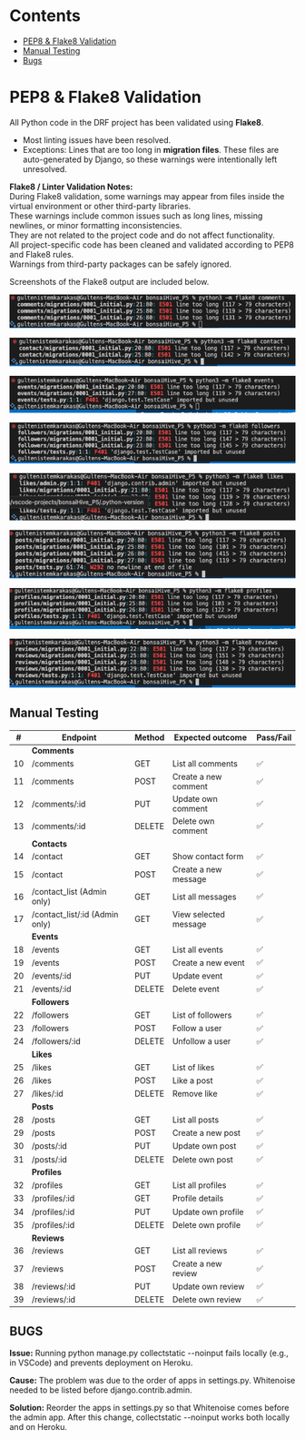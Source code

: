 # Contents

- [PEP8 & Flake8 Validation](#pep8--flake8-validation)
- [Manual Testing](#manual-testing)
- [Bugs](#bugs)

# PEP8 & Flake8 Validation

All Python code in the DRF project has been validated using **Flake8**.

- Most linting issues have been resolved.
- Exceptions: Lines that are too long in **migration files**. These files are auto-generated by Django, so these warnings were intentionally left unresolved.

**Flake8 / Linter Validation Notes:**  
During Flake8 validation, some warnings may appear from files inside the virtual environment or other third-party libraries.  
These warnings include common issues such as long lines, missing newlines, or minor formatting inconsistencies.  
They are not related to the project code and do not affect functionality.  
All project-specific code has been cleaned and validated according to PEP8 and Flake8 rules.  
Warnings from third-party packages can be safely ignored.

Screenshots of the Flake8 output are included below.

![Screenshot of flake8 validation for comments app](docs/readme-images/flake8-comments.png)

![Screenshot of flake8 validation for contact app](docs/readme-images/flake8-contact.png)

![Screenshot of flake8 validation for events app](docs/readme-images/flake8-events.png)

![Screenshot of flake8 validation for follower app](docs/readme-images/flake8-followers.png)

![Screenshot of flake8 validation for likes app](docs/readme-images/flake8-likes.png)

![Screenshot of flake8 validation for posts app](docs/readme-images/flake8-posts.png)

![Screenshot of flake8 validation for profiles app](docs/readme-images/flake8-profiles.png)

![Screenshot of flake8 validation for reviews app](docs/readme-images/flake8-reviews.png)

## Manual Testing

| #   | Endpoint                       | Method | Expected outcome      | Pass/Fail |
| --- | ------------------------------ | ------ | --------------------- | --------- |
|     | **Comments**                   |        |                       |           |
| 10  | /comments                      | GET    | List all comments     | ✅        |
| 11  | /comments                      | POST   | Create a new comment  | ✅        |
| 12  | /comments/:id                  | PUT    | Update own comment    | ✅        |
| 13  | /comments/:id                  | DELETE | Delete own comment    | ✅        |
|     | **Contacts**                   |        |                       |           |
| 14  | /contact                       | GET    | Show contact form     | ✅        |
| 15  | /contact                       | POST   | Create a new message  | ✅        |
| 16  | /contact_list (Admin only)     | GET    | List all messages     | ✅        |
| 17  | /contact_list/:id (Admin only) | GET    | View selected message | ✅        |
|     | **Events**                     |        |                       |           |
| 18  | /events                        | GET    | List all events       | ✅        |
| 19  | /events                        | POST   | Create a new event    | ✅        |
| 20  | /events/:id                    | PUT    | Update event          | ✅        |
| 21  | /events/:id                    | DELETE | Delete event          | ✅        |
|     | **Followers**                  |        |                       |           |
| 22  | /followers                     | GET    | List of followers     | ✅        |
| 23  | /followers                     | POST   | Follow a user         | ✅        |
| 24  | /followers/:id                 | DELETE | Unfollow a user       | ✅        |
|     | **Likes**                      |        |                       |           |
| 25  | /likes                         | GET    | List of likes         | ✅        |
| 26  | /likes                         | POST   | Like a post           | ✅        |
| 27  | /likes/:id                     | DELETE | Remove like           | ✅        |
|     | **Posts**                      |        |                       |           |
| 28  | /posts                         | GET    | List all posts        | ✅        |
| 29  | /posts                         | POST   | Create a new post     | ✅        |
| 30  | /posts/:id                     | PUT    | Update own post       | ✅        |
| 31  | /posts/:id                     | DELETE | Delete own post       | ✅        |
|     | **Profiles**                   |        |                       |           |
| 32  | /profiles                      | GET    | List all profiles     | ✅        |
| 33  | /profiles/:id                  | GET    | Profile details       | ✅        |
| 34  | /profiles/:id                  | PUT    | Update own profile    | ✅        |
| 35  | /profiles/:id                  | DELETE | Delete own profile    | ✅        |
|     | **Reviews**                    |        |                       |           |
| 36  | /reviews                       | GET    | List all reviews      | ✅        |
| 37  | /reviews                       | POST   | Create a new review   | ✅        |
| 38  | /reviews/:id                   | PUT    | Update own review     | ✅        |
| 39  | /reviews/:id                   | DELETE | Delete own review     | ✅        |

## BUGS

**Issue:**
Running python manage.py collectstatic --noinput fails locally (e.g., in VSCode) and prevents deployment on Heroku.

**Cause:**
The problem was due to the order of apps in settings.py. Whitenoise needed to be listed before django.contrib.admin.

**Solution:**
Reorder the apps in settings.py so that Whitenoise comes before the admin app. After this change, collectstatic --noinput works both locally and on Heroku.

